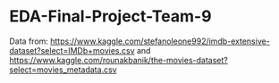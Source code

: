 # EDA-Final-Project-Team-9

Data from: https://www.kaggle.com/stefanoleone992/imdb-extensive-dataset?select=IMDb+movies.csv
and https://www.kaggle.com/rounakbanik/the-movies-dataset?select=movies_metadata.csv
